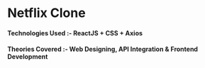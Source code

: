 # Netflix Clone

#### Technologies Used :- ReactJS + CSS + Axios
#### Theories Covered :- Web Designing, API Integration & Frontend Development
